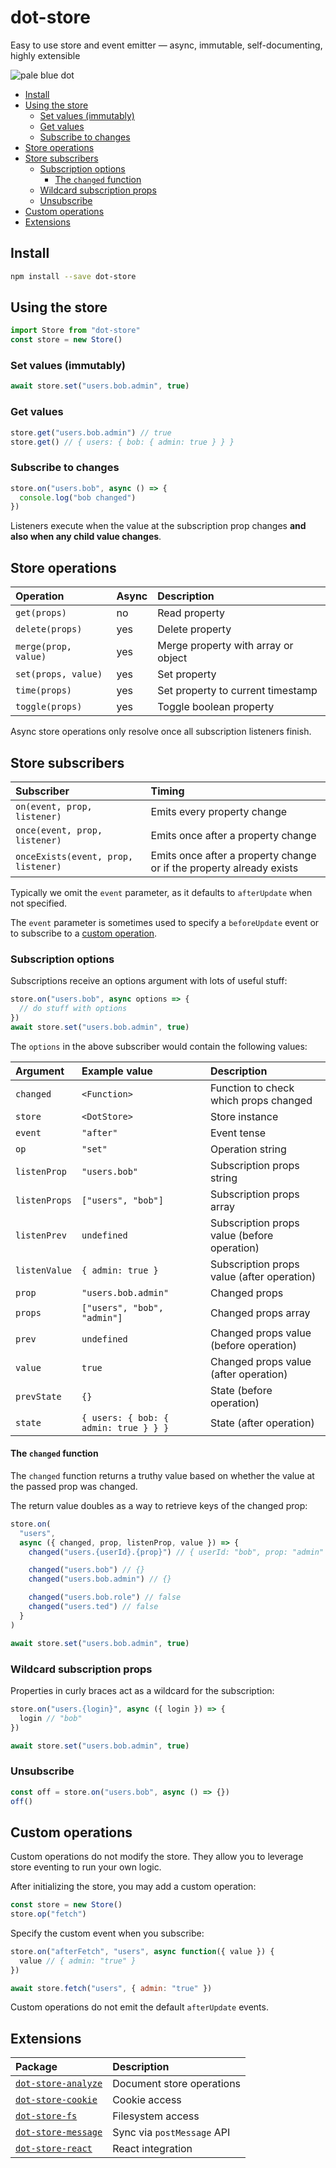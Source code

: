 # dot-store

Easy to use store and event emitter — async, immutable, self-documenting, highly extensible

![pale blue dot](https://qph.fs.quoracdn.net/main-qimg-347d2c178e6bf511ee5b91e8276c79fa)

<!-- START doctoc generated TOC please keep comment here to allow auto update -->
<!-- DON'T EDIT THIS SECTION, INSTEAD RE-RUN doctoc TO UPDATE -->

- [Install](#install)
- [Using the store](#using-the-store)
  - [Set values (immutably)](#set-values-immutably)
  - [Get values](#get-values)
  - [Subscribe to changes](#subscribe-to-changes)
- [Store operations](#store-operations)
- [Store subscribers](#store-subscribers)
  - [Subscription options](#subscription-options)
    - [The `changed` function](#the-changed-function)
  - [Wildcard subscription props](#wildcard-subscription-props)
  - [Unsubscribe](#unsubscribe)
- [Custom operations](#custom-operations)
- [Extensions](#extensions)

<!-- END doctoc generated TOC please keep comment here to allow auto update -->

## Install

```bash
npm install --save dot-store
```

## Using the store

```js
import Store from "dot-store"
const store = new Store()
```

### Set values (immutably)

```js
await store.set("users.bob.admin", true)
```

### Get values

```js
store.get("users.bob.admin") // true
store.get() // { users: { bob: { admin: true } } }
```

### Subscribe to changes

```js
store.on("users.bob", async () => {
  console.log("bob changed")
})
```

Listeners execute when the value at the subscription prop changes **and also when any child value changes**.

## Store operations

| Operation            | Async | Description                         |
| :------------------- | :---- | :---------------------------------- |
| `get(props)`         | no    | Read property                       |
| `delete(props)`      | yes   | Delete property                     |
| `merge(prop, value)` | yes   | Merge property with array or object |
| `set(props, value)`  | yes   | Set property                        |
| `time(props)`        | yes   | Set property to current timestamp   |
| `toggle(props)`      | yes   | Toggle boolean property             |

Async store operations only resolve once all subscription listeners finish.

## Store subscribers

| Subscriber                          | Timing                                                               |
| :---------------------------------- | :------------------------------------------------------------------- |
| `on(event, prop, listener)`         | Emits every property change                                          |
| `once(event, prop, listener)`       | Emits once after a property change                                   |
| `onceExists(event, prop, listener)` | Emits once after a property change or if the property already exists |

Typically we omit the `event` parameter, as it defaults to `afterUpdate` when not specified.

The `event` parameter is sometimes used to specify a `beforeUpdate` event or to subscribe to a [custom operation](#custom-operations).

### Subscription options

Subscriptions receive an options argument with lots of useful stuff:

```js
store.on("users.bob", async options => {
  // do stuff with options
})
await store.set("users.bob.admin", true)
```

The `options` in the above subscriber would contain the following values:

| Argument      | Example value                         | Description                                 |
| :------------ | :------------------------------------ | :------------------------------------------ |
| `changed`     | `<Function>`                          | Function to check which props changed       |
| `store`       | `<DotStore>`                          | Store instance                              |
| `event`       | `"after"`                             | Event tense           |
| `op`          | `"set"`                               | Operation string     |
| `listenProp`  | `"users.bob"`                         | Subscription props string                   |
| `listenProps` | `["users", "bob"]`                    | Subscription props array                    |
| `listenPrev`  | `undefined`                           | Subscription props value (before operation) |
| `listenValue` | `{ admin: true }`                     | Subscription props value (after operation)  |
| `prop`        | `"users.bob.admin"`                   | Changed props                               |
| `props`       | `["users", "bob", "admin"]`           | Changed props array                         |
| `prev`        | `undefined`                           | Changed props value (before operation)      |
| `value`       | `true`                                | Changed props value (after operation)       |
| `prevState`   | `{}`                                  | State (before operation)                    |
| `state`       | `{ users: { bob: { admin: true } } }` | State (after operation)                     |

#### The `changed` function

The `changed` function returns a truthy value based on whether the value at the passed prop was changed.

The return value doubles as a way to retrieve keys of the changed prop:

```js
store.on(
  "users",
  async ({ changed, prop, listenProp, value }) => {
    changed("users.{userId}.{prop}") // { userId: "bob", prop: "admin" }

    changed("users.bob") // {}
    changed("users.bob.admin") // {}

    changed("users.bob.role") // false
    changed("users.ted") // false
  }
)

await store.set("users.bob.admin", true)
```

### Wildcard subscription props

Properties in curly braces act as a wildcard for the subscription:

```js
store.on("users.{login}", async ({ login }) => {
  login // "bob"
})

await store.set("users.bob.admin", true)
```

### Unsubscribe

```js
const off = store.on("users.bob", async () => {})
off()
```

## Custom operations

Custom operations do not modify the store. They allow you to leverage store eventing to run your own logic.

After initializing the store, you may add a custom operation:

```js
const store = new Store()
store.op("fetch")
```

Specify the custom event when you subscribe:

```js
store.on("afterFetch", "users", async function({ value }) {
  value // { admin: "true" }
})

await store.fetch("users", { admin: "true" })
```

Custom operations do not emit the default `afterUpdate` events.

## Extensions

| Package                                                                                                 | Description                |
| :------------------------------------------------------------------------------------------------------ | :------------------------- |
| [`dot-store-analyze`](https://github.com/invrs/dot-store/tree/master/packages/dot-store-analyze#readme) | Document store operations  |
| [`dot-store-cookie`](https://github.com/invrs/dot-store/tree/master/packages/dot-store-cookie#readme)   | Cookie access              |
| [`dot-store-fs`](https://github.com/invrs/dot-store/tree/master/packages/dot-store-fs#readme)           | Filesystem access          |
| [`dot-store-message`](https://github.com/invrs/dot-store/tree/master/packages/dot-store-message#readme) | Sync via `postMessage` API |
| [`dot-store-react`](https://github.com/invrs/dot-store/tree/master/packages/dot-store-react#readme)     | React integration          |
